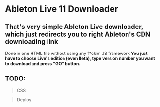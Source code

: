 # Ableton Live 11 Downloader
## That's very simple Ableton Live downloader, which just redirects you to right Ableton's CDN downloading link 
Done in one HTML file without using any f*ckin' JS framework
**You just have to choose Live's edition (even Beta), type version number you want to download and press "GO" button.**
## TODO:
>CSS

>Deploy